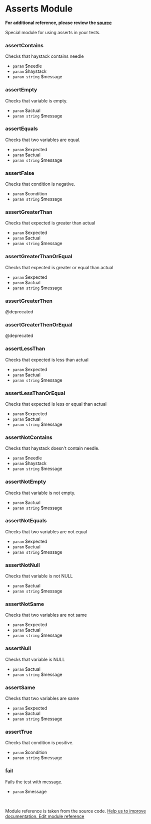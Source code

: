 # Asserts Module

**For additional reference, please review the [source](https://github.com/Codeception/Codeception/tree/2.0/src/Codeception/Module/Asserts.php)**


Special module for using asserts in your tests.



### assertContains
 
Checks that haystack contains needle

 * `param`        $needle
 * `param`        $haystack
 * `param string` $message


### assertEmpty
 
Checks that variable is empty.

 * `param`        $actual
 * `param string` $message


### assertEquals
 
Checks that two variables are equal.

 * `param`        $expected
 * `param`        $actual
 * `param string` $message



### assertFalse
 
Checks that condition is negative.

 * `param`        $condition
 * `param string` $message


### assertGreaterThan
 
Checks that expected is greater than actual

 * `param`        $expected
 * `param`        $actual
 * `param string` $message


### assertGreaterThanOrEqual
 
Checks that expected is greater or equal than actual

 * `param`        $expected
 * `param`        $actual
 * `param string` $message


### assertGreaterThen
 
@deprecated


### assertGreaterThenOrEqual
 
@deprecated


### assertLessThan
 
Checks that expected is less than actual

 * `param`        $expected
 * `param`        $actual
 * `param string` $message


### assertLessThanOrEqual
 
Checks that expected is less or equal than actual

 * `param`        $expected
 * `param`        $actual
 * `param string` $message


### assertNotContains
 
Checks that haystack doesn't contain needle.

 * `param`        $needle
 * `param`        $haystack
 * `param string` $message


### assertNotEmpty
 
Checks that variable is not empty.

 * `param`        $actual
 * `param string` $message


### assertNotEquals
 
Checks that two variables are not equal

 * `param`        $expected
 * `param`        $actual
 * `param string` $message


### assertNotNull
 
Checks that variable is not NULL

 * `param`        $actual
 * `param string` $message


### assertNotSame
 
Checks that two variables are not same

 * `param`        $expected
 * `param`        $actual
 * `param string` $message


### assertNull
 
Checks that variable is NULL

 * `param`        $actual
 * `param string` $message


### assertSame
 
Checks that two variables are same

 * `param`        $expected
 * `param`        $actual
 * `param string` $message



### assertTrue
 
Checks that condition is positive.

 * `param`        $condition
 * `param string` $message


### fail
 
Fails the test with message.

 * `param` $message

<p>&nbsp;</p><div class="alert alert-warning">Module reference is taken from the source code. <a href="https://github.com/Codeception/Codeception/tree/2.0/src/Codeception/Module/Asserts.php">Help us to improve documentation. Edit module reference</a></div>
